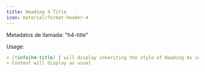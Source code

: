 ```yaml
---
title: Heading 4 Title
icon: material/format-header-4
---
```


Metadatos de llamada: "h4-title"

Usage:
```md
> [!info|h4-title] I will display inheriting the style of Heading 4s in this theme
> Content will display as usual
```
